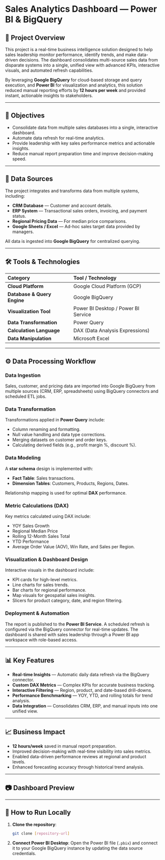 # Sales Analytics Dashboard — Power BI & BigQuery

## 📌 Project Overview

This project is a real-time business intelligence solution designed to help sales leadership monitor performance, identify trends, and make data-driven decisions. The dashboard consolidates multi-source sales data from disparate systems into a single, unified view with advanced KPIs, interactive visuals, and automated refresh capabilities.

By leveraging **Google BigQuery** for cloud-based storage and query execution, and **Power BI** for visualization and analytics, this solution reduced manual reporting efforts by **12 hours per week** and provided instant, actionable insights to stakeholders.

-----

## 🎯 Objectives

  * Consolidate data from multiple sales databases into a single, interactive dashboard.
  * Automate data refresh for real-time analytics.
  * Provide leadership with key sales performance metrics and actionable insights.
  * Reduce manual report preparation time and improve decision-making speed.

-----

## 📂 Data Sources

The project integrates and transforms data from multiple systems, including:

  * **CRM Database** — Customer and account details.
  * **ERP System** — Transactional sales orders, invoicing, and payment status.
  * **Regional Pricing Data** — For median price comparisons.
  * **Google Sheets / Excel** — Ad-hoc sales target data provided by managers.

All data is ingested into **Google BigQuery** for centralized querying.

-----

## 🛠️ Tools & Technologies

| Category | Tool / Technology |
| :--- | :--- |
| **Cloud Platform** | Google Cloud Platform (GCP) |
| **Database & Query Engine** | Google BigQuery |
| **Visualization Tool** | Power BI Desktop / Power BI Service |
| **Data Transformation** | Power Query |
| **Calculation Language** | DAX (Data Analysis Expressions) |
| **Data Manipulation** | Microsoft Excel |

-----

## ⚙️ Data Processing Workflow

### Data Ingestion

Sales, customer, and pricing data are imported into Google BigQuery from multiple sources (CRM, ERP, spreadsheets) using BigQuery connectors and scheduled ETL jobs.

### Data Transformation

Transformations applied in **Power Query** include:

  * Column renaming and formatting.
  * Null value handling and data type corrections.
  * Merging datasets on customer and order keys.
  * Calculating derived fields (e.g., profit margin %, discount %).

### Data Modeling

A **star schema** design is implemented with:

  * **Fact Table**: Sales transactions.
  * **Dimension Tables**: Customers, Products, Regions, Dates.

Relationship mapping is used for optimal **DAX** performance.

### Metric Calculations (DAX)

Key metrics calculated using DAX include:

  * YOY Sales Growth
  * Regional Median Price
  * Rolling 12-Month Sales Total
  * YTD Performance
  * Average Order Value (AOV), Win Rate, and Sales per Region.

### Visualization & Dashboard Design

Interactive visuals in the dashboard include:

  * KPI cards for high-level metrics.
  * Line charts for sales trends.
  * Bar charts for regional performance.
  * Map visuals for geospatial sales insights.
  * Slicers for product category, date, and region filtering.

### Deployment & Automation

The report is published to the **Power BI Service**. A scheduled refresh is configured via the BigQuery connector for real-time updates. The dashboard is shared with sales leadership through a Power BI app workspace with role-based access.

-----

## 📊 Key Features

  * **Real-time Insights** — Automatic daily data refresh via the BigQuery connector.
  * **Custom DAX Metrics** — Complex KPIs for accurate business tracking.
  * **Interactive Filtering** — Region, product, and date-based drill-downs.
  * **Performance Benchmarking** — YOY, YTD, and rolling totals for trend analysis.
  * **Data Integration** — Consolidates CRM, ERP, and manual inputs into one unified view.

-----

## 📈 Business Impact

  * **12 hours/week** saved in manual report preparation.
  * Improved decision-making with real-time visibility into sales metrics.
  * Enabled data-driven performance reviews at regional and product levels.
  * Enhanced forecasting accuracy through historical trend analysis.

-----

## 📷 Dashboard Preview

-----

## 🚀 How to Run Locally

1.  **Clone the repository**:
    ```bash
    git clone [repository-url]
    ```
2.  **Connect Power BI Desktop**:
    Open the Power BI file (`.pbix`) and connect it to your Google BigQuery instance by updating the data source credentials.
